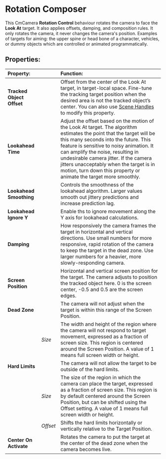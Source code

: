 # Rotation Composer

This CmCamera __Rotation Control__ behaviour rotates the camera to face the __Look At__ target. It also applies offsets, damping, and composition rules. It only rotates the camera, it never changes the camera's position.  Examples of targets for aiming: the upper spine or head bone of a character, vehicles, or dummy objects which are controlled or animated programmatically.

## Properties:

| **Property:** || **Function:** |
|:---|:---|:---|
| **Tracked Object Offset** || Offset from the center of the Look At target, in target-local space. Fine-tune the tracking target position when the desired area is not the tracked object’s center. You can also use [Scene Handles](handles.md) to modify this property. |
| __Lookahead Time__ || Adjust the offset based on the motion of the Look At target. The algorithm estimates the point that the target will be this many seconds into the future. This feature is sensitive to noisy animation. It can amplify the noise, resulting in undesirable camera jitter. If the camera jitters unacceptably when the target is in motion, turn down this property or animate the target more smoothly. |
| __Lookahead Smoothing__ || Controls the smoothness of the lookahead algorithm. Larger values smooth out jittery predictions and increase prediction lag. |
| __Lookahead Ignore Y__ || Enable ths to ignore movement along the Y axis for lookahead calculations. |
| __Damping__ || How responsively the camera frames the target in horizontal and vertical directions. Use small numbers for more responsive, rapid rotation of the camera to keep the target in the dead zone. Use larger numbers for a heavier, more slowly-responding camera.  |
| __Screen Position__ || Horizontal and vertical screen position for the target. The camera adjusts to position the tracked object here. 0 is the screen center, -0.5 and 0.5 are the screen edges. |
| __Dead Zone__ || The camera will not adjust when the target is within this range of the Screen Position. |
|| _Size_| The width and height of the region where the camera will not respond to target movement, expressed as a fraction of screen size.  This region is centered around the Screen Position.  A value of 1 means full screen width or height. |
| __Hard Limits__ || The camera will not allow the target to be outside of the hard limits. |
|| _Size_ | The size of the region in which the camera can place the target, expressed as a fraction of screen size.  This region is by default centered around the Screen Position, but can be shifted using the Offset setting.  A value of 1 means full screen width or height. |
|| _Offset_ | Shifts the hard limits horizontally or vertically relative to the Target Position. |
| __Center On Activate__ || Rotates the camera to put the target at the center of the dead zone when the camera becomes live. |

